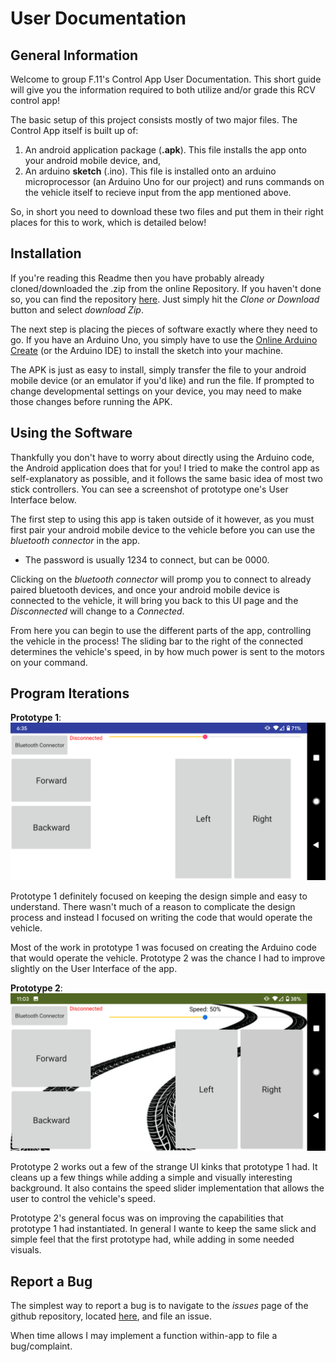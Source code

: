 # User Documentation

## General Information

Welcome to group F.11's Control App User Documentation. This short guide will give you the information required to both utilize and/or grade this RCV control app!

The basic setup of this project consists mostly of two major files. The Control App itself is built up of:

1. An android application package (**.apk**). This file installs the app onto your android mobile device, and,
2. An arduino **sketch** (.ino). This file is installed onto an arduino microprocessor (an Arduino Uno for our project) and runs commands on the vehicle itself to recieve input from the app mentioned above.

So, in short you need to download these two files and put them in their right places for this to work, which is detailed below!

## Installation

If you're reading this Readme then you have probably already cloned/downloaded the .zip from the online Repository. If you haven't done so, you can find the repository [here](https://github.com/Risauce/Egen310ControlApp). Just simply hit the *Clone or Download* button and select *download Zip*.

The next step is placing the pieces of software exactly where they need to go. If you have an Arduino Uno, you simply have to use the [Online Arduino Create](https://create.arduino.cc/) (or the Arduino IDE) to install the sketch into your machine.

The APK is just as easy to install, simply transfer the file to your android mobile device (or an emulator if you'd like) and run the file. If prompted to change developmental settings on your device, you may need to make those changes before running the APK.

## Using the Software

Thankfully you don't have to worry about directly using the Arduino code, the Android application does that for you! I tried to make the control app as self-explanatory as possible, and it follows the same basic idea of most two stick controllers. You can see a screenshot of prototype one's User Interface below.

 The first step to using this app is taken outside of it however, as you must first pair your android mobile device to the vehicle before you can use the *bluetooth connector* in the app.

- The password is usually 1234 to connect, but can be 0000.

Clicking on the *bluetooth connector* will promp you to connect to already paired bluetooth devices, and once your android mobile device is connected to the vehicle, it will bring you back to this UI page and the *Disconnected* will change to a *Connected*.

From here you can begin to use the different parts of the app, controlling the vehicle in the process! The sliding bar to the right of the connected determines the vehicle's speed, in by how much power is sent to the motors on your command.

## Program Iterations

**Prototype 1**: ![Image of Prototype 1 User Interface](Images/Prototype1UI.png)

Prototype 1 definitely focused on keeping the design simple and easy to understand. There wasn't much of a reason to complicate the design process and instead I focused on writing the code that would operate the vehicle.

Most of the work in prototype 1 was focused on creating the Arduino code that would operate the vehicle. Prototype 2 was the chance I had to improve slightly on the User Interface of the app.

**Prototype 2**: ![Image of Prototype 2 User Interface](Images/Prototype2UI.png)

Prototype 2 works out a few of the strange UI kinks that prototype 1 had. It cleans up a few things while adding a simple and visually interesting background. It also contains the speed slider implementation that allows the user to control the vehicle's speed.

Prototype 2's general focus was on improving the capabilities that prototype 1 had instantiated. In general I wante to keep the same slick and simple feel that the first prototype had, while adding in some needed visuals.

## Report a Bug

The simplest way to report a bug is to navigate to the *issues* page of the github repository, located [here](https://github.com/Risauce/Egen310ControlApp/issues), and file an issue.

When time allows I may implement a function within-app to file a bug/complaint.
